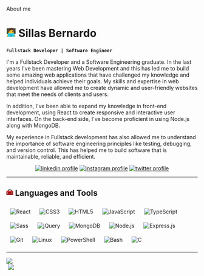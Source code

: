 About me

# <img src="./images/coder.png" width=25 /> **Sillas Bernardo**

**`Fullstack Developer | Software Engineer`**

I'm a Fullstack Developer and a Software Engineering graduate. In the last years I've been mastering Web Development and this has led me to build some amazing web applications that have challenged my knowledge and helped individuals achieve their goals. My skills and expertise in web development have allowed me to create dynamic and user-friendly websites that meet the needs of clients and users.

In addition, I've been able to expand my knowledge in front-end development, using React to create responsive and interactive user interfaces. On the back-end side, I've become proficient in using Node.js along with MongoDB.

My experience in Fullstack development has also allowed me to understand the importance of software engineering principles like testing, debugging, and version control. This has helped me to build software that is maintainable, reliable, and efficient.

<p align="center">
  <a href="https://www.linkedin.com/in/sillasbernardo/">
    <img alt="linkedin profile" title="Check my LinkedIn profile" src="https://img.shields.io/badge/LinkedIn-0077B5?style=for-the-badge&logo=linkedin&logoColor=white"/></a>
  <a href="https://www.instagram.com/sillas.bernard/">
    <img alt="instagram profile" title="Follow me on Instagram" src="https://img.shields.io/badge/Instagram-E4405F?style=for-the-badge&logo=instagram&logoColor=white"/></a> 
  <a href="https://twitter.com/bernardo_sillas">
    <img alt="twitter profile" title="Follow me on Twitter" src="https://img.shields.io/badge/Twitter-1DA1F2?style=for-the-badge&logo=twitter&logoColor=white"/></a>
</p>

---

## <img src="./images/tool.png" width=18 /> **Languages and Tools**

<p float="left">
<img style="margin: 10px" src="https://profilinator.rishav.dev/skills-assets/react-original-wordmark.svg" alt="React" height="40" />
<img style="margin: 10px" src="https://profilinator.rishav.dev/skills-assets/css3-original-wordmark.svg" alt="CSS3" height="40" />  
<img style="margin: 10px" src="https://profilinator.rishav.dev/skills-assets/html5-original-wordmark.svg" alt="HTML5" height="40" />  
<img style="margin: 10px" src="https://profilinator.rishav.dev/skills-assets/javascript-original.svg" alt="JavaScript" height="40" />  
<img style="margin: 10px" src="https://profilinator.rishav.dev/skills-assets/typescript-original.svg" alt="TypeScript" height="40" />  
<img style="margin: 10px" src="https://profilinator.rishav.dev/skills-assets/sass-original.svg" alt="Sass" height="40" />  
<img style="margin: 10px" src="https://profilinator.rishav.dev/skills-assets/jquery.png" alt="jQuery" height="40" />
<img style="margin: 10px" src="https://profilinator.rishav.dev/skills-assets/mongodb-original-wordmark.svg" alt="MongoDB" height="40" />  
<img style="margin: 10px" src="https://profilinator.rishav.dev/skills-assets/nodejs-original-wordmark.svg" alt="Node.js" height="40" />  
<img style="margin: 10px" src="https://profilinator.rishav.dev/skills-assets/express-original-wordmark.svg" alt="Express.js" height="40" />
<img style="margin: 10px" src="https://profilinator.rishav.dev/skills-assets/git-scm-icon.svg" alt="Git" height="40" />  
<img style="margin: 10px" src="https://profilinator.rishav.dev/skills-assets/linux-original.svg" alt="Linux" height="40" />  
<img style="margin: 10px" src="https://profilinator.rishav.dev/skills-assets/powershell.png" alt="PowerShell" height="40" />  
<img style="margin: 10px" src="https://profilinator.rishav.dev/skills-assets/gnu_bash-icon.svg" alt="Bash" height="40" />  
<img style="margin: 10px" src="https://profilinator.rishav.dev/skills-assets/c-original.svg" alt="C" height="40" />
</p>

---

<img align="left" src="https://github-readme-stats.vercel.app/api/top-langs/?username=sillasbernardo&theme=dracula" />

<img align="right" width=500 src="https://github-readme-streak-stats.herokuapp.com/?user=sillasbernardo&theme=dracula" />


